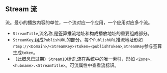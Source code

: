 ## Stream 流
流。最小的播放内容的单位，一个流对应一个应用，一个应用对应多个流。

* `StreamTitle`,流名称,是签算推流地址和构成播放地址的重要组成部分。
* `StreamKey`,组成`PublishURL`的部分。每个`PublishURL`推流地址形如 `rtmp://<Domain>/<StreamKey>?token=<publishToken>`,`StreamKey`参与签算生成`token`。
* （此概念已过期）`StreamID`标识,流在系统中的唯一索引，形如 `<Zone>.<hubname>.<StreamTitle>`。可流属性中查看流标识。
